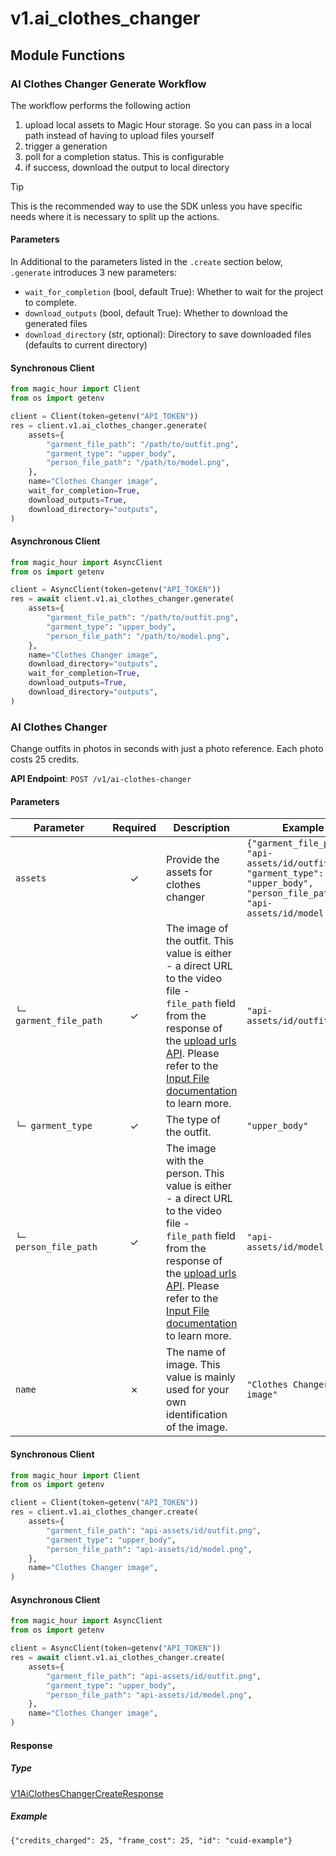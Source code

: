 # v1.ai_clothes_changer

## Module Functions


<!-- CUSTOM DOCS START -->

### AI Clothes Changer Generate Workflow <a name="generate"></a>

The workflow performs the following action

1. upload local assets to Magic Hour storage. So you can pass in a local path instead of having to upload files yourself
2. trigger a generation
3. poll for a completion status. This is configurable 
4. if success, download the output to local directory

> [!TIP]
> This is the recommended way to use the SDK unless you have specific needs where it is necessary to split up the actions.

#### Parameters

In Additional to the parameters listed in the `.create` section below, `.generate` introduces 3 new parameters:

- `wait_for_completion` (bool, default True): Whether to wait for the project to complete.
- `download_outputs` (bool, default True): Whether to download the generated files
- `download_directory` (str, optional): Directory to save downloaded files (defaults to current directory)

#### Synchronous Client

```python
from magic_hour import Client
from os import getenv

client = Client(token=getenv("API_TOKEN"))
res = client.v1.ai_clothes_changer.generate(
    assets={
        "garment_file_path": "/path/to/outfit.png",
        "garment_type": "upper_body",
        "person_file_path": "/path/to/model.png",
    },
    name="Clothes Changer image",
    wait_for_completion=True,
    download_outputs=True,
    download_directory="outputs",
)
```

#### Asynchronous Client

```python
from magic_hour import AsyncClient
from os import getenv

client = AsyncClient(token=getenv("API_TOKEN"))
res = await client.v1.ai_clothes_changer.generate(
    assets={
        "garment_file_path": "/path/to/outfit.png",
        "garment_type": "upper_body",
        "person_file_path": "/path/to/model.png",
    },
    name="Clothes Changer image",
    download_directory="outputs",
    wait_for_completion=True,
    download_outputs=True,
    download_directory="outputs",
)
```

<!-- CUSTOM DOCS END -->
### AI Clothes Changer <a name="create"></a>

Change outfits in photos in seconds with just a photo reference. Each photo costs 25 credits.

**API Endpoint**: `POST /v1/ai-clothes-changer`

#### Parameters

| Parameter | Required | Description | Example |
|-----------|:--------:|-------------|--------|
| `assets` | ✓ | Provide the assets for clothes changer | `{"garment_file_path": "api-assets/id/outfit.png", "garment_type": "upper_body", "person_file_path": "api-assets/id/model.png"}` |
| `└─ garment_file_path` | ✓ | The image of the outfit. This value is either - a direct URL to the video file - `file_path` field from the response of the [upload urls API](https://docs.magichour.ai/api-reference/files/generate-asset-upload-urls).  Please refer to the [Input File documentation](https://docs.magichour.ai/api-reference/files/generate-asset-upload-urls#input-file) to learn more.  | `"api-assets/id/outfit.png"` |
| `└─ garment_type` | ✓ | The type of the outfit. | `"upper_body"` |
| `└─ person_file_path` | ✓ | The image with the person. This value is either - a direct URL to the video file - `file_path` field from the response of the [upload urls API](https://docs.magichour.ai/api-reference/files/generate-asset-upload-urls).  Please refer to the [Input File documentation](https://docs.magichour.ai/api-reference/files/generate-asset-upload-urls#input-file) to learn more.  | `"api-assets/id/model.png"` |
| `name` | ✗ | The name of image. This value is mainly used for your own identification of the image. | `"Clothes Changer image"` |

#### Synchronous Client

```python
from magic_hour import Client
from os import getenv

client = Client(token=getenv("API_TOKEN"))
res = client.v1.ai_clothes_changer.create(
    assets={
        "garment_file_path": "api-assets/id/outfit.png",
        "garment_type": "upper_body",
        "person_file_path": "api-assets/id/model.png",
    },
    name="Clothes Changer image",
)

```

#### Asynchronous Client

```python
from magic_hour import AsyncClient
from os import getenv

client = AsyncClient(token=getenv("API_TOKEN"))
res = await client.v1.ai_clothes_changer.create(
    assets={
        "garment_file_path": "api-assets/id/outfit.png",
        "garment_type": "upper_body",
        "person_file_path": "api-assets/id/model.png",
    },
    name="Clothes Changer image",
)

```

#### Response

##### Type
[V1AiClothesChangerCreateResponse](/magic_hour/types/models/v1_ai_clothes_changer_create_response.py)

##### Example
`{"credits_charged": 25, "frame_cost": 25, "id": "cuid-example"}`


